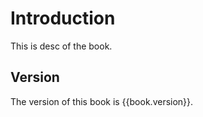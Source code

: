 # Introduction

This is desc of the book.

## Version

The version of this book is {{book.version}}. 